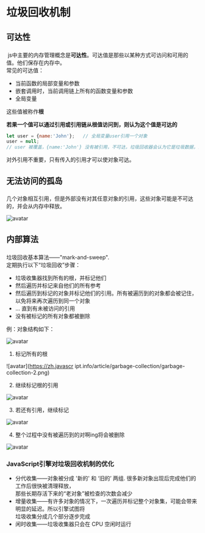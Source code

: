 # 垃圾回收机制
## 可达性
###
&nbsp;js中主要的内存管理概念是**可达性**。可达值是那些以某种方式可访问和可用的值。他们保存在内存中。   
常见的可达值：  
+ 当前函数的局部变量和参数
+ 嵌套调用时，当前调用链上所有的函数变量和参数
+ 全局变量  

这些值被称作**根**

**若果一个值可以通过引用或引用链从根值访问到，则认为这个值是可达的**  
```javascript
let user = {name:'John'};   // 全局变量user引用一个对象
user = null;
// user 被覆盖，{name:'John'} 没有被引用，不可达，垃圾回收器会认为它是垃圾数据，会清理它释放内存
```
对外引用不重要，只有传入的引用才可以使对象可达。  
## 无法访问的孤岛
###
几个对象相互引用，但是外部没有对其任意对象的引用，这些对象可能是不可达的，并会从内存中释放。   

![avatar](https://zh.javascript.info/article/garbage-collection/family-no-family.png)  
## 内部算法
###  
垃圾回收基本算法——"mark-and-sweep".  
定期执行以下“垃圾回收”步骤：
+ 垃圾收集器找到所有的根，并标记他们
+ 然后遍历并标记来自他们的所有参考
+ 然后遍历到标记的对象并标记他们的引用。所有被遍历到的对象都会被记住，以免将来再次遍历到同一个对象
+ ... 直到有未被访问的引用
+ 没有被标记的所有对象都被删除

例：对象结构如下：  

![avatar](https://zh.javascript.info/article/garbage-collection/garbage-collection-1.png)

1. 标记所有的根  

![avatar](https://zh.javascr
ipt.info/article/garbage-collection/garbage-collection-2.png)

2. 继续标记根的引用    

![avatar](https://zh.javascript.info/article/garbage-collection/garbage-collection-3.png)
  
3. 若还有引用，继续标记  

![avatar](https://zh.javascript.info/article/garbage-collection/garbage-collection-4.png)

4. 整个过程中没有被遍历到的对啊ing将会被删除  

![avatar](https://zh.javascript.info/article/garbage-collection/garbage-collection-5.png)

### JavaScript引擎对垃圾回收机制的优化   
+ 分代收集——对象被分成 '新的' 和 ‘旧的’ 两组. 很多新对象出现后完成他们的工作后很快被清理释放，  
那些长期存活下来的“老对象”被检查的次数会减少  
+ 增量收集——有许多对象的情况下，一次遍历并标记整个对象集，可能会带来明显的延迟。所以引擎试图将  
垃圾收集分成几个部分逐步完成
+ 闲时收集——垃圾收集器只会在 CPU 空闲时运行